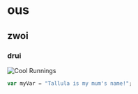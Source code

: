 # ous
## zwoi
### drui

![Cool Runnings](https://github.com/user-attachments/assets/127f14fb-a635-45a6-b77e-28a10041fd37)

``` javascript
var myVar = "Tallula is my mum's name!";
```
